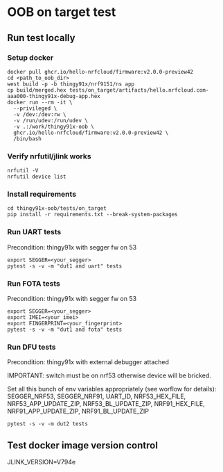 # OOB on target test

## Run test locally

### Setup docker
```shell
docker pull ghcr.io/hello-nrfcloud/firmware:v2.0.0-preview42
cd <path_to_oob_dir>
west build -p -b thingy91x/nrf9151/ns app
cp build/merged.hex tests/on_target/artifacts/hello.nrfcloud.com-aaa000-thingy91x-debug-app.hex
docker run --rm -it \
  --privileged \
  -v /dev:/dev:rw \
  -v /run/udev:/run/udev \
  -v .:/work/thingy91x-oob \
  ghcr.io/hello-nrfcloud/firmware:v2.0.0-preview42 \
  /bin/bash
```

### Verify nrfutil/jlink works
```shell
nrfutil -V
nrfutil device list
```

### Install requirements
```shell
cd thingy91x-oob/tests/on_target
pip install -r requirements.txt --break-system-packages
```

### Run UART tests

Precondition: thingy91x with segger fw on 53

```shell
export SEGGER=<your_segger>
pytest -s -v -m "dut1 and uart" tests
```

### Run FOTA tests

Precondition: thingy91x with segger fw on 53

```shell
export SEGGER=<your_segger>
export IMEI=<your_imei>
export FINGERPRINT=<your_fingerprint>
pytest -s -v -m "dut1 and fota" tests
```

### Run DFU tests

Precondition: thingy91x with external debugger attached

IMPORTANT: switch must be on nrf53 otherwise device will be bricked.

Set all this bunch of env variables appropriately (see worflow for details):
SEGGER_NRF53, SEGGER_NRF91, UART_ID, NRF53_HEX_FILE, NRF53_APP_UPDATE_ZIP,
NRF53_BL_UPDATE_ZIP, NRF91_HEX_FILE, NRF91_APP_UPDATE_ZIP, NRF91_BL_UPDATE_ZIP

```
pytest -s -v -m dut2 tests
```

## Test docker image version control

JLINK_VERSION=V794e
